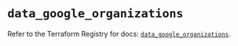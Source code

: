 # `data_google_organizations`

Refer to the Terraform Registry for docs: [`data_google_organizations`](https://registry.terraform.io/providers/hashicorp/google/6.43.0/docs/data-sources/organizations).
